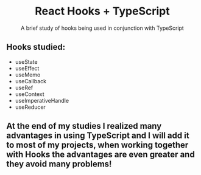 
<h1 align = "center"> React Hooks + TypeScript </h1>

<p align = "center"> A brief study of hooks being used in conjunction with TypeScript </p>


<h2> Hooks studied: </h2>

<ul>
<li> useState </li>
<li> useEffect </li>
<li> useMemo </li>
<li> useCallback </li>
<li> useRef </li>
<li> useContext </li>
<li> useImperativeHandle </li>
<li> useReducer </li>

</ul>

<h2> At the end of my studies I realized many advantages in using TypeScript and I will add it to most of my projects, when working together with Hooks the advantages are even greater and they avoid many problems! </h2>
